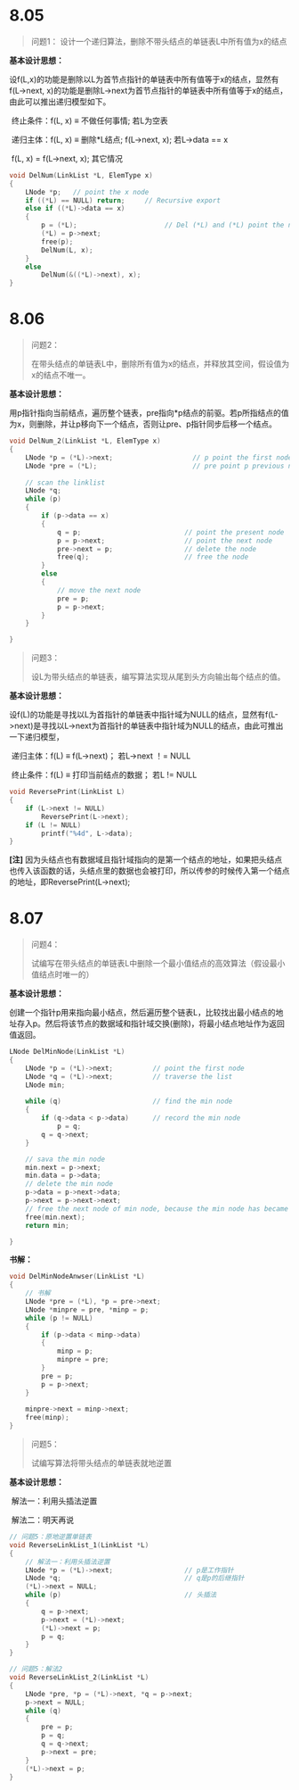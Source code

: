 # 8.05
> 问题1：
> 设计一个递归算法，删除不带头结点的单链表L中所有值为x的结点

**基本设计思想：**

​		设f(L,x)的功能是删除以L为首节点指针的单链表中所有值等于x的结点，显然有f(L->next, x)的功能是删除L->next为首节点指针的单链表中所有值等于x的结点，由此可以推出递归模型如下。

​		终止条件：f(L, x) ≡ 不做任何事情;							若L为空表

​		递归主体：f(L, x) ≡ 删除*L结点; f(L->next, x);		若L->data == x

​						   f(L, x) = f(L->next, x);							  其它情况

```c
void DelNum(LinkList *L, ElemType x)
{
    LNode *p;   // point the x node
    if ((*L) == NULL) return;     // Recursive export
    else if ((*L)->data == x)       
    {
        p = (*L);                      // Del (*L) and (*L) point the next node
        (*L) = p->next;
        free(p);
        DelNum(L, x);
    }
    else 
        DelNum(&((*L)->next), x);
}
```



# 8.06

> 问题2：
>
> 在带头结点的单链表L中，删除所有值为x的结点，并释放其空间，假设值为x的结点不唯一。

**基本设计思想：**

​		用p指针指向当前结点，遍历整个链表，pre指向*p结点的前驱。若p所指结点的值为x，则删除，并让p移向下一个结点，否则让pre、p指针同步后移一个结点。

```c
void DelNum_2(LinkList *L, ElemType x)
{
    LNode *p = (*L)->next;                    // p point the first node
    LNode *pre = (*L);                        // pre point p previous node
    
    // scan the linklist
    LNode *q;
    while (p)
    {
        if (p->data == x)
        {
            q = p;                          // point the present node
            p = p->next;                    // point the next node
            pre->next = p;                  // delete the node
            free(q);                        // free the node
        }
        else
        {
            // move the next node
            pre = p;                        
            p = p->next;
        }
    }

}
```



>问题3：
>
>设L为带头结点的单链表，编写算法实现从尾到头方向输出每个结点的值。

**基本设计思想：**

​		设f(L)的功能是寻找以L为首指针的单链表中指针域为NULL的结点，显然有f(L->next)是寻找以L->next为首指针的单链表中指针域为NULL的结点，由此可推出一下递归模型，

​		递归主体：f(L) ≡ f(L->next)；									  若L->next ！= NULL

​		终止条件：f(L) ≡ 打印当前结点的数据；					若L != NULL

```c
void ReversePrint(LinkList L)
{
    if (L->next != NULL)
        ReversePrint(L->next);
    if (L != NULL)
        printf("%4d", L->data);
}
```

**[注]** 因为头结点也有数据域且指针域指向的是第一个结点的地址，如果把头结点也传入该函数的话，头结点里的数据也会被打印，所以传参的时候传入第一个结点的地址，即ReversePrint(L->next);



# 8.07

> 问题4：
>
> 试编写在带头结点的单链表L中删除一个最小值结点的高效算法（假设最小值结点时唯一的）

**基本设计思想：**

​		创建一个指针p用来指向最小结点，然后遍历整个链表L，比较找出最小结点的地址存入p。然后将该节点的数据域和指针域交换(删除)，将最小结点地址作为返回值返回。

```c
LNode DelMinNode(LinkList *L)
{
    LNode *p = (*L)->next;          // point the first node
    LNode *q = (*L)->next;          // traverse the list
    LNode min;
    
    while (q)                       // find the min node
    {
        if (q->data < p->data)      // record the min node
            p = q;
        q = q->next;
    }

    // sava the min node
    min.next = p->next;
    min.data = p->data;
    // delete the min node
    p->data = p->next->data;
    p->next = p->next->next;      
    // free the next node of min node, because the min node has became it
    free(min.next);
    return min;

}
```

**书解：**

```c
void DelMinNodeAnwser(LinkList *L)
{
    // 书解
    LNode *pre = (*L), *p = pre->next;
    LNode *minpre = pre, *minp = p;
    while (p != NULL)
    {
        if (p->data < minp->data)
        {
            minp = p;
            minpre = pre;
        }
        pre = p;
        p = p->next;
    }
    
    minpre->next = minp->next;
    free(minp);
}
```



> 问题5：
>
> 试编写算法将带头结点的单链表就地逆置

**基本设计思想：**

​		解法一：利用头插法逆置

​		解法二：明天再说

```c
// 问题5：原地逆置单链表
void ReverseLinkList_1(LinkList *L)
{
    // 解法一：利用头插法逆置
    LNode *p = (*L)->next;                  // p是工作指针
    LNode *q;                               // q是p的后继指针
    (*L)->next = NULL;
    while (p)                               // 头插法
    {
        q = p->next;
        p->next = (*L)->next;
        (*L)->next = p;
        p = q;
    }
}

// 问题5：解法2
void ReverseLinkList_2(LinkList *L)
{
    LNode *pre, *p = (*L)->next, *q = p->next;
    p->next = NULL;
    while (q)
    {
        pre = p;
        p = q;
        q = q->next;
        p->next = pre;
    }
    (*L)->next = p;
}
```

